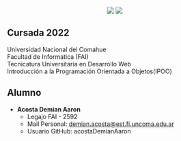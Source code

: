 <p align="center">

<img src="https://i.postimg.cc/C1MtvgW3/Meme-Extra.png" />
  <img src="https://i.postimg.cc/Nf4Tfs6N/IPOO.png" />
</p>

## Cursada 2022

Universidad Nacional del Comahue  
Facultad de Informatica (FAI)  
Tecnicatura Universitaria en Desarrollo Web  
Introducción a la Programación Orientada a Objetos(IPOO)   

## Alumno
- **Acosta Demian Aaron**
    - Legajo FAI - 2592
    - Mail Personal: demian.acosta@est.fi.uncoma.edu.ar
    - Usuario GitHub: acostaDemianAaron
